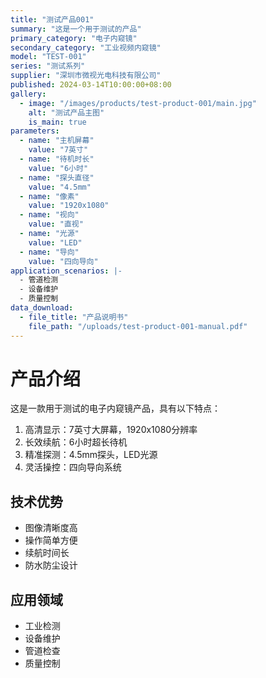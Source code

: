 ```yaml
---
title: "测试产品001"
summary: "这是一个用于测试的产品"
primary_category: "电子内窥镜"
secondary_category: "工业视频内窥镜"
model: "TEST-001"
series: "测试系列"
supplier: "深圳市微视光电科技有限公司"
published: 2024-03-14T10:00:00+08:00
gallery:
  - image: "/images/products/test-product-001/main.jpg"
    alt: "测试产品主图"
    is_main: true
parameters:
  - name: "主机屏幕"
    value: "7英寸"
  - name: "待机时长"
    value: "6小时"
  - name: "探头直径"
    value: "4.5mm"
  - name: "像素"
    value: "1920x1080"
  - name: "视向"
    value: "直视"
  - name: "光源"
    value: "LED"
  - name: "导向"
    value: "四向导向"
application_scenarios: |-
  - 管道检测
  - 设备维护
  - 质量控制
data_download:
  - file_title: "产品说明书"
    file_path: "/uploads/test-product-001-manual.pdf"
---
```


# 产品介绍

这是一款用于测试的电子内窥镜产品，具有以下特点：

1. 高清显示：7英寸大屏幕，1920x1080分辨率
2. 长效续航：6小时超长待机
3. 精准探测：4.5mm探头，LED光源
4. 灵活操控：四向导向系统

## 技术优势

- 图像清晰度高
- 操作简单方便
- 续航时间长
- 防水防尘设计

## 应用领域

- 工业检测
- 设备维护
- 管道检查
- 质量控制 